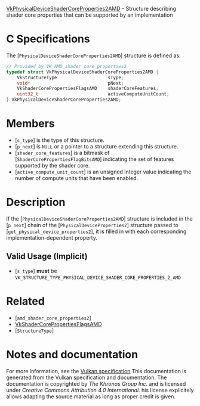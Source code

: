 [VkPhysicalDeviceShaderCoreProperties2AMD](https://www.khronos.org/registry/vulkan/specs/1.3-extensions/man/html/VkPhysicalDeviceShaderCoreProperties2AMD.html) - Structure describing shader core properties that can be supported by an implementation

# C Specifications
The [`PhysicalDeviceShaderCoreProperties2AMD`] structure is defined as:
```c
// Provided by VK_AMD_shader_core_properties2
typedef struct VkPhysicalDeviceShaderCoreProperties2AMD {
    VkStructureType                   sType;
    void*                             pNext;
    VkShaderCorePropertiesFlagsAMD    shaderCoreFeatures;
    uint32_t                          activeComputeUnitCount;
} VkPhysicalDeviceShaderCoreProperties2AMD;
```

# Members
- [`s_type`] is the type of this structure.
- [`p_next`] is `NULL` or a pointer to a structure extending this structure.
- [`shader_core_features`] is a bitmask of [`ShaderCorePropertiesFlagBitsAMD`] indicating the set of features supported by the shader core.
- [`active_compute_unit_count`] is an unsigned integer value indicating the number of compute units that have been enabled.

# Description
If the [`PhysicalDeviceShaderCoreProperties2AMD`] structure is included in the [`p_next`] chain of the
[`PhysicalDeviceProperties2`] structure passed to
[`get_physical_device_properties2`], it is filled in with each
corresponding implementation-dependent property.
## Valid Usage (Implicit)
-  [`s_type`] **must**  be `VK_STRUCTURE_TYPE_PHYSICAL_DEVICE_SHADER_CORE_PROPERTIES_2_AMD`

# Related
- [`amd_shader_core_properties2`]
- [VkShaderCorePropertiesFlagsAMD]()
- [`StructureType`]

# Notes and documentation
For more information, see the [Vulkan specification](https://www.khronos.org/registry/vulkan/specs/1.3-extensions/html/vkspec.html)
This documentation is generated from the Vulkan specification and documentation.
The documentation is copyrighted by *The Khronos Group Inc.* and is licensed under *Creative Commons Attribution 4.0 International*.
his license explicitely allows adapting the source material as long as proper credit is given.
        